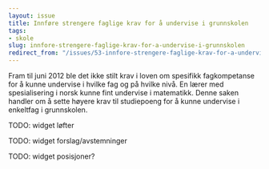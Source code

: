 ```yaml
---
layout: issue
title: Innføre strengere faglige krav for å undervise i grunnskolen
tags:
- skole
slug: innfore-strengere-faglige-krav-for-a-undervise-i-grunnskolen
redirect_from: "/issues/53-innfore-strengere-faglige-krav-for-a-undervise-i-grunnskolen"
---
```


Fram til juni 2012 ble det ikke stilt krav i loven om spesifikk fagkompetanse for å kunne undervise i hvilke fag og på hvilke nivå. En lærer med spesialisering i norsk kunne fint undervise i matematikk. Denne saken handler om å sette høyere krav til studiepoeng for å kunne undervise i enkeltfag i grunnskolen.

TODO: widget løfter

TODO: widget forslag/avstemninger

TODO: widget posisjoner?

